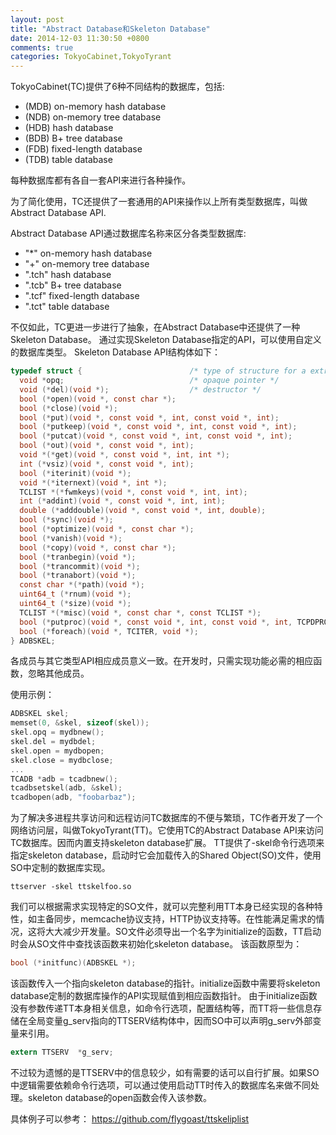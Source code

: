 ```yaml
---
layout: post
title: "Abstract Database和Skeleton Database"
date: 2014-12-03 11:30:50 +0800
comments: true
categories: TokyoCabinet,TokyoTyrant
---
```

TokyoCabinet(TC)提供了6种不同结构的数据库，包括:

* (MDB) on-memory hash database
* (NDB) on-memory tree database
* (HDB) hash database
* (BDB) B+ tree database
* (FDB) fixed-length database
* (TDB) table database

每种数据库都有各自一套API来进行各种操作。

为了简化使用，TC还提供了一套通用的API来操作以上所有类型数据库，叫做Abstract Database API.

Abstract Database API通过数据库名称来区分各类型数据库:

* "*"          on-memory hash database
* "+"          on-memory tree database
* ".tch"       hash database
* ".tcb"       B+ tree database
* ".tcf"       fixed-length database
* ".tct"       table database

不仅如此，TC更进一步进行了抽象，在Abstract Database中还提供了一种Skeleton Database。
通过实现Skeleton Database指定的API，可以使用自定义的数据库类型。
Skeleton Database API结构体如下：
```c
typedef struct {                        /* type of structure for a extra database skeleton */
  void *opq;                            /* opaque pointer */
  void (*del)(void *);                  /* destructor */
  bool (*open)(void *, const char *);
  bool (*close)(void *);
  bool (*put)(void *, const void *, int, const void *, int);
  bool (*putkeep)(void *, const void *, int, const void *, int);
  bool (*putcat)(void *, const void *, int, const void *, int);
  bool (*out)(void *, const void *, int);
  void *(*get)(void *, const void *, int, int *);
  int (*vsiz)(void *, const void *, int);
  bool (*iterinit)(void *);
  void *(*iternext)(void *, int *);
  TCLIST *(*fwmkeys)(void *, const void *, int, int);
  int (*addint)(void *, const void *, int, int);
  double (*adddouble)(void *, const void *, int, double);
  bool (*sync)(void *);
  bool (*optimize)(void *, const char *);
  bool (*vanish)(void *);
  bool (*copy)(void *, const char *);
  bool (*tranbegin)(void *);
  bool (*trancommit)(void *);
  bool (*tranabort)(void *);
  const char *(*path)(void *);
  uint64_t (*rnum)(void *);
  uint64_t (*size)(void *);
  TCLIST *(*misc)(void *, const char *, const TCLIST *);
  bool (*putproc)(void *, const void *, int, const void *, int, TCPDPROC, void *);
  bool (*foreach)(void *, TCITER, void *);
} ADBSKEL;
```
各成员与其它类型API相应成员意义一致。在开发时，只需实现功能必需的相应函数，忽略其他成员。

使用示例：
```c
ADBSKEL skel;
memset(0, &skel, sizeof(skel));
skel.opq = mydbnew();
skel.del = mydbdel;
skel.open = mydbopen;
skel.close = mydbclose;
...
TCADB *adb = tcadbnew();
tcadbsetskel(adb, &skel);
tcadbopen(adb, "foobarbaz");
```
为了解决多进程共享访问和远程访问TC数据库的不便与繁琐，TC作者开发了一个网络访问层，叫做TokyoTyrant(TT)。它使用TC的Abstract Database API来访问TC数据库。因而内置支持skeleton database扩展。
TT提供了-skel命令行选项来指定skeleton database，启动时它会加载传入的Shared Object(SO)文件，使用SO中定制的数据库实现。
```
ttserver -skel ttskelfoo.so
```
我们可以根据需求实现特定的SO文件，就可以完整利用TT本身已经实现的各种特性，如主备同步，memcache协议支持，HTTP协议支持等。在性能满足需求的情况，这将大大减少开发量。SO文件必须导出一个名字为initialize的函数，TT启动时会从SO文件中查找该函数来初始化skeleton database。
该函数原型为：
```c
bool (*initfunc)(ADBSKEL *);
```
该函数传入一个指向skeleton database的指针。initialize函数中需要将skeleton database定制的数据库操作的API实现赋值到相应函数指针。
由于initialize函数没有参数传递TT本身相关信息，如命令行选项，配置结构等，而TT将一些信息存储在全局变量g_serv指向的TTSERV结构体中，因而SO中可以声明g_serv外部变量来引用。
```c
extern TTSERV  *g_serv;
```
不过较为遗憾的是TTSERV中的信息较少，如有需要的话可以自行扩展。如果SO中逻辑需要依赖命令行选项，可以通过使用启动TT时传入的数据库名来做不同处理。skeleton database的open函数会传入该参数。


具体例子可以参考：
https://github.com/flygoast/ttskeliplist
